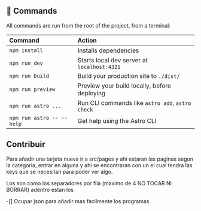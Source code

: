 ## 🧞 Commands

All commands are run from the root of the project, from a terminal:

| Command                   | Action                                           |
| :------------------------ | :----------------------------------------------- |
| `npm install`             | Installs dependencies                            |
| `npm run dev`             | Starts local dev server at `localhost:4321`      |
| `npm run build`           | Build your production site to `./dist/`          |
| `npm run preview`         | Preview your build locally, before deploying     |
| `npm run astro ...`       | Run CLI commands like `astro add`, `astro check` |
| `npm run astro -- --help` | Get help using the Astro CLI                     |

## Contribuir

Para añadir una tarjeta nueva ir a src/pages y ahi estaran las paginas segun la categoria, entrar en alguna y ahi se encontraran con un <GridItem > el cual tendra las keys que se necesitan para poder ver algo.

Los <GridContainer > son como los separadores por fila (maximo de 4 NO TOCAR NI BORRAR) adentro estan los <GridItem > 

-[] Ocupar json para añadir mas facilmente los programas
